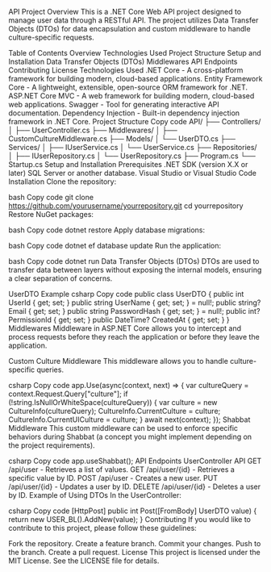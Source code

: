 API Project
Overview
This is a .NET Core Web API project designed to manage user data through a RESTful API. The project utilizes Data Transfer Objects (DTOs) for data encapsulation and custom middleware to handle culture-specific requests.

Table of Contents
Overview
Technologies Used
Project Structure
Setup and Installation
Data Transfer Objects (DTOs)
Middlewares
API Endpoints
Contributing
License
Technologies Used
.NET Core - A cross-platform framework for building modern, cloud-based applications.
Entity Framework Core - A lightweight, extensible, open-source ORM framework for .NET.
ASP.NET Core MVC - A web framework for building modern, cloud-based web applications.
Swagger - Tool for generating interactive API documentation.
Dependency Injection - Built-in dependency injection framework in .NET Core.
Project Structure
Copy code
API/
├── Controllers/
│   ├── UserController.cs
├── Middlewares/
│   ├── CustomCultureMiddleware.cs
├── Models/
│   └── UserDTO.cs
├── Services/
│   ├── IUserService.cs
│   └── UserService.cs
├── Repositories/
│   ├── IUserRepository.cs
│   └── UserRepository.cs
├── Program.cs
└── Startup.cs
Setup and Installation
Prerequisites
.NET SDK (version X.X or later)
SQL Server or another database.
Visual Studio or Visual Studio Code
Installation
Clone the repository:

bash
Copy code
git clone https://github.com/yourusername/yourrepository.git
cd yourrepository
Restore NuGet packages:

bash
Copy code
dotnet restore
Apply database migrations:

bash
Copy code
dotnet ef database update
Run the application:

bash
Copy code
dotnet run
Data Transfer Objects (DTOs)
DTOs are used to transfer data between layers without exposing the internal models, ensuring a clear separation of concerns.

UserDTO Example
csharp
Copy code
public class UserDTO
{
    public int UserId { get; set; }
    public string UserName { get; set; } = null!;
    public string? Email { get; set; }
    public string PasswordHash { get; set; } = null!;
    public int? PermissionId { get; set; }
    public DateTime? CreatedAt { get; set; }
}
Middlewares
Middleware in ASP.NET Core allows you to intercept and process requests before they reach the application or before they leave the application.

Custom Culture Middleware
This middleware allows you to handle culture-specific queries.

csharp
Copy code
app.Use(async(context, next) =>
{
    var cultureQuery = context.Request.Query["culture"];
    if (!string.IsNullOrWhiteSpace(cultureQuery))
    {
        var culture = new CultureInfo(cultureQuery);
        CultureInfo.CurrentCulture = culture;
        CultureInfo.CurrentUICulture = culture;
    }
    await next(context);
});
Shabbat Middleware
This custom middleware can be used to enforce specific behaviors during Shabbat (a concept you might implement depending on the project requirements).

csharp
Copy code
app.useShabbat();
API Endpoints
UserController API
GET /api/user - Retrieves a list of values.
GET /api/user/{id} - Retrieves a specific value by ID.
POST /api/user - Creates a new user.
PUT /api/user/{id} - Updates a user by ID.
DELETE /api/user/{id} - Deletes a user by ID.
Example of Using DTOs
In the UserController:

csharp
Copy code
[HttpPost]
public int Post([FromBody] UserDTO value)
{
    return new USER_BL().AddNew(value);
}
Contributing
If you would like to contribute to this project, please follow these guidelines:

Fork the repository.
Create a feature branch.
Commit your changes.
Push to the branch.
Create a pull request.
License
This project is licensed under the MIT License. See the LICENSE file for details.
